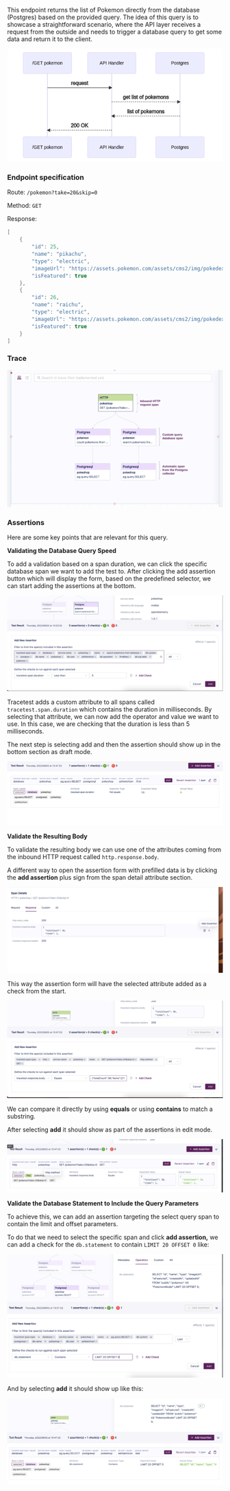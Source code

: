 This endpoint returns the list of Pokemon directly from the database (Postgres) based on the provided query. The idea of this query is to showcase a straightforward scenario, where the API layer receives a request from the outside and needs to trigger a database query to get some data and return it to the client.

![](../img/516521996/517275672.png)

### **Endpoint specification**

Route: `/pokemon?take=20&skip=0`

Method: `GET`

Response:

```java
[
    {
        "id": 25,
        "name": "pikachu",
        "type": "electric",
        "imageUrl": "https://assets.pokemon.com/assets/cms2/img/pokedex/full/025.png",
        "isFeatured": true
    },
    {
        "id": 26,
        "name": "raichu",
        "type": "electric",
        "imageUrl": "https://assets.pokemon.com/assets/cms2/img/pokedex/full/026.png",
        "isFeatured": true
    }
]
```

### **Trace**

![](../img/516521996/517341205.png)

### **Assertions**

Here are some key points that are relevant for this query.

**Validating the Database Query Speed**

To add a validation based on a span duration, we can click the specific database span we want to add the test to. After clicking the add assertion button which will display the form, based on the predefined selector, we can start adding the assertions at the bottom.

![](../img/516521996/517472261.png)

Tracetest adds a custom attribute to all spans called `tracetest.span.duration` which contains the duration in milliseconds. By selecting that attribute, we can now add the operator and value we want to use. In this case, we are checking that the duration is less than 5 milliseconds.

The next step is selecting add and then the assertion should show up in the bottom section as draft mode.

![](../img/516521996/517406727.png)

**Validate the Resulting Body**

To validate the resulting body we can use one of the attributes coming from the inbound HTTP request called `http.response.body`.

A different way to open the assertion form with prefilled data is by clicking the **add assertion** plus sign from the span detail attribute section.

![](../img/516521996/517963791.png)

This way the assertion form will have the selected attribute added as a check from the start.

![](../img/516521996/517406733.png)

We can compare it directly by using **equals** or using **contains** to match a substring.

After selecting **add** it should show as part of the assertions in edit mode.

![](../img/516521996/517406739.png)

**Validate the Database Statement to Include the Query Parameters**

To achieve this, we can add an assertion targeting the select query span to contain the limit and offset parameters.

To do that we need to select the specific span and click **add assertion,** we can add a check for the `db.statement` to contain `LIMIT 20 OFFSET 0` like:

![](../img/516521996/517308433.png)

And by selecting **add** it should show up like this:

![](../img/516521996/517472269.png)
